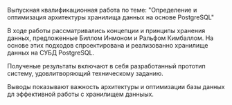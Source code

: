 Выпускная квалификационная работа по теме: "Определение и оптимизация архитектуры хранилища данных на основе PostgreSQL"

 В ходе работы рассматривались концепции и принципы хранения данных, предложенные Биллом Инмоном и Ральфом Кимбаллом. На основе этих подходов спроектирована и реализованно хранилище данных на СУБД PostgreSQL. 

 Полученые результаты включают в себя разработанный прототип систему, удовлитворяющий техническому заданию. 
 
 Выводы показывают важность архитектуры и оптимизации базы данных дл эффективной работы с хранилищем данныых. 
